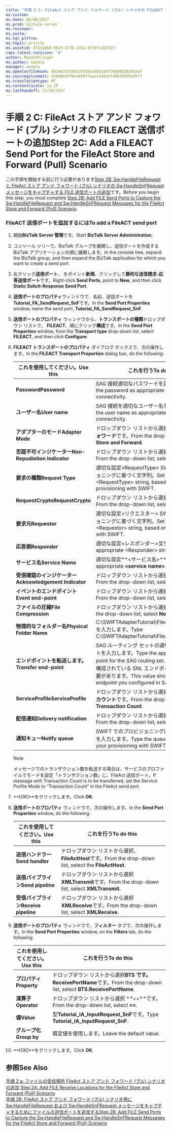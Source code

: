 ```yaml
---
title: "手順 2 C: FileAct ストア アンド フォワード (プル) シナリオの FILEACT 送信ポートの追加 |Microsoft ドキュメント"
ms.custom: 
ms.date: 06/08/2017
ms.prod: biztalk-server
ms.reviewer: 
ms.suite: 
ms.tgt_pltfrm: 
ms.topic: article
ms.assetid: 8743a868-9625-477b-a7da-673bfa262723
caps.latest.revision: "4"
author: MandiOhlinger
ms.author: mandia
manager: anneta
ms.openlocfilehash: 803a8c671081afd3ba18b81d4770b80b26205eaf
ms.sourcegitcommit: 5abd0ed3f9e4858ffaaec5481bfa8878595e95f7
ms.translationtype: MT
ms.contentlocale: ja-JP
ms.lasthandoff: 11/28/2017
---
```

# <a name="step-2c-add-a-fileact-send-port-for-the-fileact-store-and-forward-pull-scenario"></a><span data-ttu-id="617e7-102">手順 2 C: FileAct ストア アンド フォワード (プル) シナリオの FILEACT 送信ポートの追加</span><span class="sxs-lookup"><span data-stu-id="617e7-102">Step 2C: Add a FILEACT Send Port for the FileAct Store and Forward (Pull) Scenario</span></span>
<span data-ttu-id="617e7-103">この手順を開始する前に行う必要があります[Step 2B: Sw:HandleFileRequest と FileAct ストア アンド フォワード (プル) シナリオの Sw:HandleSnFRequest メッセージをキャプチャする FILE 送信ポートの追加](../../adapters-and-accelerators/fileact-interact/step-2b-add-file-send-ports--get-sw-handlefilerequest-and-sw-handlesnfrequest.md)です。</span><span class="sxs-lookup"><span data-stu-id="617e7-103">Before you begin this step, you must complete [Step 2B: Add FILE Send Ports to Capture the Sw:HandleFileRequest and Sw:HandleSnFRequest Messages for the FileAct Store and Forward (Pull) Scenario](../../adapters-and-accelerators/fileact-interact/step-2b-add-file-send-ports--get-sw-handlefilerequest-and-sw-handlesnfrequest.md).</span></span>  
  
### <a name="to-add-a-fileact-send-port"></a><span data-ttu-id="617e7-104">FileACT 送信ポートを追加するには</span><span class="sxs-lookup"><span data-stu-id="617e7-104">To add a FileACT send port</span></span>  
  
1.  <span data-ttu-id="617e7-105">開始**BizTalk Server 管理**です。</span><span class="sxs-lookup"><span data-stu-id="617e7-105">Start **BizTalk Server Administration**.</span></span>  
  
2.  <span data-ttu-id="617e7-106">コンソール ツリーで、BizTalk グループを展開し、送信ポートを作成する BizTalk アプリケーションの順に展開します。</span><span class="sxs-lookup"><span data-stu-id="617e7-106">In the console tree, expand the BizTalk group, and then expand the BizTalk application for which you want to create a send port.</span></span>  
  
3.  <span data-ttu-id="617e7-107">右クリック**送信ポート**、 をポイント**新規**、クリックして**静的な送信請求-応答送信ポート**です。</span><span class="sxs-lookup"><span data-stu-id="617e7-107">Right-click **Send Ports**, point to **New**, and then click **Static Solicit-Response Send Port**.</span></span>  
  
4.  <span data-ttu-id="617e7-108">**送信ポートのプロパティ**ウィンドウで、名前、送信ポートを**Tutorial_FA_SendRequest_SnF**です。</span><span class="sxs-lookup"><span data-stu-id="617e7-108">In the **Send Port Properties** window, name the send port, **Tutorial_FA_SendRequest_SnF**.</span></span>  
  
5.  <span data-ttu-id="617e7-109">**送信ポートのプロパティ** ウィンドウから、**トランスポートの種類**ドロップダウン リストで、 **FILEACT**、順にクリック**構成**です。</span><span class="sxs-lookup"><span data-stu-id="617e7-109">In the **Send Port Properties** window, from the **Transport type** drop-down list, select **FILEACT**, and then click **Configure**.</span></span>  
  
6.  <span data-ttu-id="617e7-110">**FILEACT トランスポートのプロパティ** ダイアログ ボックスで、次の操作します。</span><span class="sxs-lookup"><span data-stu-id="617e7-110">In the **FILEACT Transport Properties** dialog box, do the following:</span></span>  
  
    |<span data-ttu-id="617e7-111">**これを使用してください。**</span><span class="sxs-lookup"><span data-stu-id="617e7-111">**Use this**</span></span>|<span data-ttu-id="617e7-112">**これを行う**</span><span class="sxs-lookup"><span data-stu-id="617e7-112">**To do this**</span></span>|  
    |------------------|--------------------|  
    |<span data-ttu-id="617e7-113">**Password**</span><span class="sxs-lookup"><span data-stu-id="617e7-113">**Password**</span></span>|<span data-ttu-id="617e7-114">SAG 接続適切なパスワードを設定します。</span><span class="sxs-lookup"><span data-stu-id="617e7-114">Set the password as appropriate for SAG connectivity.</span></span>|  
    |<span data-ttu-id="617e7-115">**ユーザー名**</span><span class="sxs-lookup"><span data-stu-id="617e7-115">**User name**</span></span>|<span data-ttu-id="617e7-116">SAG 接続を適切なユーザー名を設定します。</span><span class="sxs-lookup"><span data-stu-id="617e7-116">Set the user name as appropriate for SAG connectivity.</span></span>|  
    |<span data-ttu-id="617e7-117">**アダプターのモード**</span><span class="sxs-lookup"><span data-stu-id="617e7-117">**Adapter Mode**</span></span>|<span data-ttu-id="617e7-118">ドロップダウン リストから選択**ストア アンド フォワード**です。</span><span class="sxs-lookup"><span data-stu-id="617e7-118">From the drop-down list, select **Store and Forward**.</span></span>|  
    |<span data-ttu-id="617e7-119">**否認不可インジケーター**</span><span class="sxs-lookup"><span data-stu-id="617e7-119">**Non-Repudiation Indicator**</span></span>|<span data-ttu-id="617e7-120">ドロップダウン リストから選択**FALSE**です。</span><span class="sxs-lookup"><span data-stu-id="617e7-120">From the drop-down list, select **FALSE**.</span></span>|  
    |<span data-ttu-id="617e7-121">**要求の種類**</span><span class="sxs-lookup"><span data-stu-id="617e7-121">**Request Type**</span></span>|<span data-ttu-id="617e7-122">適切な設定\<RequestType\> SWIFT でのプロビジョニングに基づく文字列。</span><span class="sxs-lookup"><span data-stu-id="617e7-122">Set to the appropriate \<RequestType\> string, based on your provisioning with SWIFT.</span></span>|  
    |<span data-ttu-id="617e7-123">**RequestCrypto**</span><span class="sxs-lookup"><span data-stu-id="617e7-123">**RequestCrypto**</span></span>|<span data-ttu-id="617e7-124">ドロップダウン リストから選択**FALSE**です。</span><span class="sxs-lookup"><span data-stu-id="617e7-124">From the drop-down list, select **FALSE**.</span></span>|  
    |<span data-ttu-id="617e7-125">**要求元**</span><span class="sxs-lookup"><span data-stu-id="617e7-125">**Requestor**</span></span>|<span data-ttu-id="617e7-126">適切な設定\<リクエスター\> SWIFT でのプロビジョニングに基づく文字列。</span><span class="sxs-lookup"><span data-stu-id="617e7-126">Set to the appropriate \<Requestor\> string, based on your provisioning with SWIFT.</span></span>|  
    |<span data-ttu-id="617e7-127">**応答側**</span><span class="sxs-lookup"><span data-stu-id="617e7-127">**Responder**</span></span>|<span data-ttu-id="617e7-128">適切な設定\<レスポンダー\>文字列。</span><span class="sxs-lookup"><span data-stu-id="617e7-128">Set to the appropriate \<Responder\> string.</span></span>|  
    |<span data-ttu-id="617e7-129">**サービス名**</span><span class="sxs-lookup"><span data-stu-id="617e7-129">**Service Name**</span></span>|<span data-ttu-id="617e7-130">適切な設定**\<サービス名\>**です。</span><span class="sxs-lookup"><span data-stu-id="617e7-130">Set to the appropriate **\<service name\>**.</span></span>|  
    |<span data-ttu-id="617e7-131">**受信確認のインジケーター**</span><span class="sxs-lookup"><span data-stu-id="617e7-131">**Acknowledgement Indicator**</span></span>|<span data-ttu-id="617e7-132">ドロップダウン リストから選択**FALSE**です。</span><span class="sxs-lookup"><span data-stu-id="617e7-132">From the drop-down list, select **FALSE**.</span></span>|  
    |<span data-ttu-id="617e7-133">**イベントのエンドポイント**</span><span class="sxs-lookup"><span data-stu-id="617e7-133">**Event end-point**</span></span>|<span data-ttu-id="617e7-134">ドロップダウン リストから選択**FALSE**です。</span><span class="sxs-lookup"><span data-stu-id="617e7-134">From the drop-down list, select **FALSE**.</span></span>|  
    |<span data-ttu-id="617e7-135">**ファイルの圧縮**</span><span class="sxs-lookup"><span data-stu-id="617e7-135">**File Compression**</span></span>|<span data-ttu-id="617e7-136">ドロップダウン リストから選択**None**です。</span><span class="sxs-lookup"><span data-stu-id="617e7-136">From the drop-down list, select **None**.</span></span>|  
    |<span data-ttu-id="617e7-137">**物理的なフォルダー名**</span><span class="sxs-lookup"><span data-stu-id="617e7-137">**Physical Folder Name**</span></span>|<span data-ttu-id="617e7-138">C:\SWIFTAdapterTutorial\Fileact\ClientLocation を入力します。</span><span class="sxs-lookup"><span data-stu-id="617e7-138">Type C:\SWIFTAdapterTutorial\Fileact\ClientLocation.</span></span>|  
    |<span data-ttu-id="617e7-139">**エンドポイントを転送します。**</span><span class="sxs-lookup"><span data-stu-id="617e7-139">**Transfer end-point**</span></span>|<span data-ttu-id="617e7-140">SAG ルーティング セットの適切なエンドポイントを入力します。</span><span class="sxs-lookup"><span data-stu-id="617e7-140">Type the appropriate end-point for the SAG routing set.</span></span> <span data-ttu-id="617e7-141">この値は、SAG で構成されている SNL エンドポイントと一致する必要があります。</span><span class="sxs-lookup"><span data-stu-id="617e7-141">This value should match the SNL endpoint you configured in SAG.</span></span>|  
    |<span data-ttu-id="617e7-142">**ServiceProfile**</span><span class="sxs-lookup"><span data-stu-id="617e7-142">**ServiceProfile**</span></span>|<span data-ttu-id="617e7-143">ドロップダウン リストから選択**トランザクション カウント**です。</span><span class="sxs-lookup"><span data-stu-id="617e7-143">From the drop-down list, select **Transaction Count**.</span></span>|  
    |<span data-ttu-id="617e7-144">**配信通知**</span><span class="sxs-lookup"><span data-stu-id="617e7-144">**Delivery notification**</span></span>|<span data-ttu-id="617e7-145">ドロップダウン リストから選択**FALSE**です。</span><span class="sxs-lookup"><span data-stu-id="617e7-145">From the drop-down list, select **FALSE**.</span></span>|  
    |<span data-ttu-id="617e7-146">**通知キュー**</span><span class="sxs-lookup"><span data-stu-id="617e7-146">**Notify queue**</span></span>|<span data-ttu-id="617e7-147">SWIFT でのプロビジョニングに基づく、キュー名を入力します。</span><span class="sxs-lookup"><span data-stu-id="617e7-147">Type the queue name, based on your provisioning with SWIFT.</span></span>|  
  
    > [!NOTE]
    >  <span data-ttu-id="617e7-148">メッセージでのトランザクション数を転送する場合は、サービスのプロファイルでモードを設定「トランザクション数」に、FileAct 送信ポート。</span><span class="sxs-lookup"><span data-stu-id="617e7-148">If message with Transaction Count is to be transferred, set the Service Profile Mode to “Transaction Count” in the FileAct send port.</span></span>  
  
7.  <span data-ttu-id="617e7-149">**[OK]**をクリックします。</span><span class="sxs-lookup"><span data-stu-id="617e7-149">Click **OK**.</span></span>  
  
8.  <span data-ttu-id="617e7-150">**送信ポートのプロパティ** ウィンドウで、次の操作します。</span><span class="sxs-lookup"><span data-stu-id="617e7-150">In the **Send Port Properties** window, do the following:</span></span>  
  
    |<span data-ttu-id="617e7-151">**これを使用してください。**</span><span class="sxs-lookup"><span data-stu-id="617e7-151">**Use this**</span></span>|<span data-ttu-id="617e7-152">**これを行う**</span><span class="sxs-lookup"><span data-stu-id="617e7-152">**To do this**</span></span>|  
    |------------------|--------------------|  
    |<span data-ttu-id="617e7-153">**送信ハンドラー**</span><span class="sxs-lookup"><span data-stu-id="617e7-153">**Send handler**</span></span>|<span data-ttu-id="617e7-154">ドロップダウン リストから選択、 **FileActHost**です。</span><span class="sxs-lookup"><span data-stu-id="617e7-154">From the drop-down list, select the **FileActHost**.</span></span>|  
    |<span data-ttu-id="617e7-155">**送信パイプライン**</span><span class="sxs-lookup"><span data-stu-id="617e7-155">**Send pipeline**</span></span>|<span data-ttu-id="617e7-156">ドロップダウン リストから選択**XMLTransmit**です。</span><span class="sxs-lookup"><span data-stu-id="617e7-156">From the drop-down list, select **XMLTransmit**.</span></span>|  
    |<span data-ttu-id="617e7-157">**受信パイプライン**</span><span class="sxs-lookup"><span data-stu-id="617e7-157">**Receive pipeline**</span></span>|<span data-ttu-id="617e7-158">ドロップダウン リストから選択**XMLReceive**です。</span><span class="sxs-lookup"><span data-stu-id="617e7-158">From the drop-down list, select **XMLReceive**.</span></span>|  
  
9. <span data-ttu-id="617e7-159">**送信ポートのプロパティ** ウィンドウで、**フィルター**  タブで、次の操作します。</span><span class="sxs-lookup"><span data-stu-id="617e7-159">In the **Send Port Properties** window, on the **Filters** tab, do the following:</span></span>  
  
    |<span data-ttu-id="617e7-160">**これを使用してください。**</span><span class="sxs-lookup"><span data-stu-id="617e7-160">**Use this**</span></span>|<span data-ttu-id="617e7-161">**これを行う**</span><span class="sxs-lookup"><span data-stu-id="617e7-161">**To do this**</span></span>|  
    |------------------|--------------------|  
    |<span data-ttu-id="617e7-162">**プロパティ**</span><span class="sxs-lookup"><span data-stu-id="617e7-162">**Property**</span></span>|<span data-ttu-id="617e7-163">ドロップダウン リストから選択**BTS です。ReceivePortName**です。</span><span class="sxs-lookup"><span data-stu-id="617e7-163">From the drop-down list, select **BTS.ReceivePortName**.</span></span>|  
    |<span data-ttu-id="617e7-164">**演算子**</span><span class="sxs-lookup"><span data-stu-id="617e7-164">**Operator**</span></span>|<span data-ttu-id="617e7-165">ドロップダウン リストから選択 **==**です。</span><span class="sxs-lookup"><span data-stu-id="617e7-165">From the drop-down list, select **==**.</span></span>|  
    |<span data-ttu-id="617e7-166">**値**</span><span class="sxs-lookup"><span data-stu-id="617e7-166">**Value**</span></span>|<span data-ttu-id="617e7-167">型**Tutorial_IA_InputRequest_SnF**です。</span><span class="sxs-lookup"><span data-stu-id="617e7-167">Type **Tutorial_IA_InputRequest_SnF**.</span></span>|  
    |<span data-ttu-id="617e7-168">**グループ化**</span><span class="sxs-lookup"><span data-stu-id="617e7-168">**Group by**</span></span>|<span data-ttu-id="617e7-169">既定値を使用します。</span><span class="sxs-lookup"><span data-stu-id="617e7-169">Leave the default value.</span></span>|  
  
10. <span data-ttu-id="617e7-170">**[OK]**をクリックします。</span><span class="sxs-lookup"><span data-stu-id="617e7-170">Click **OK**.</span></span>  
  
## <a name="see-also"></a><span data-ttu-id="617e7-171">参照</span><span class="sxs-lookup"><span data-stu-id="617e7-171">See Also</span></span>  
 <span data-ttu-id="617e7-172">[手順 2 a: ファイルの受信場所 FileAct ストア アンド フォワード (プル) シナリオの追加](../../adapters-and-accelerators/fileact-interact/step-2a-add-file-receive-locations-for-fileact-store-and-forward-scenario.md) </span><span class="sxs-lookup"><span data-stu-id="617e7-172">[Step 2A: Add FILE Receive Locations for the FileAct Store and Forward (Pull) Scenario](../../adapters-and-accelerators/fileact-interact/step-2a-add-file-receive-locations-for-fileact-store-and-forward-scenario.md) </span></span>  
 [<span data-ttu-id="617e7-173">手順 2B: FileAct ストア アンド フォワード (プル) シナリオ用に Sw:HandleFileRequest および Sw:HandleSnFRequest メッセージをキャプチャするためにファイルの送信ポートを追加する</span><span class="sxs-lookup"><span data-stu-id="617e7-173">Step 2B: Add FILE Send Ports to Capture the Sw:HandleFileRequest and Sw:HandleSnFRequest Messages for the FileAct Store and Forward (Pull) Scenario</span></span>](../../adapters-and-accelerators/fileact-interact/step-2b-add-file-send-ports--get-sw-handlefilerequest-and-sw-handlesnfrequest.md)
